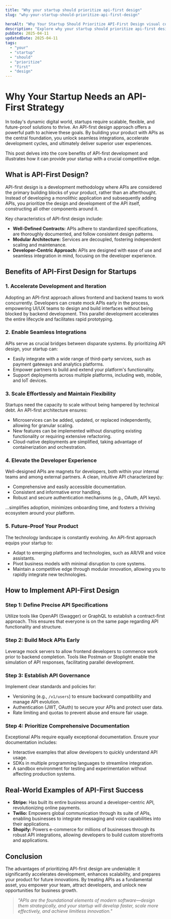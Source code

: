 ```yaml
---
title: "Why your startup should prioritize api-first design"
slug: "why-your-startup-should-prioritize-api-first-design"

heroAlt: "Why Your Startup Should Prioritize API-First Design visual cover image"
description: "Explore why your startup should prioritize api-first design in this detailed guide, offering insights, strategies, and practical tips to enhance your understanding and application of the topic."
pubDate: 2025-04-11
updatedDate: 2025-04-11
tags:
  - "your"
  - "startup"
  - "should"
  - "prioritize"
  - "first"
  - "design"
---
```


# Why Your Startup Needs an API-First Strategy

In today's dynamic digital world, startups require scalable, flexible, and future-proof solutions to thrive. An API-first design approach offers a powerful path to achieve these goals. By building your product with APIs as the central foundation, you unlock seamless integrations, accelerate development cycles, and ultimately deliver superior user experiences.

This post delves into the core benefits of API-first development and illustrates how it can provide your startup with a crucial competitive edge.

## What is API-First Design?

API-first design is a development methodology where APIs are considered the primary building blocks of your product, rather than an afterthought. Instead of developing a monolithic application and subsequently adding APIs, you prioritize the design and development of the API itself, constructing all other components around it.

Key characteristics of API-first design include:

- **Well-Defined Contracts:** APIs adhere to standardized specifications, are thoroughly documented, and follow consistent design patterns.
- **Modular Architecture:** Services are decoupled, fostering independent scaling and maintenance.
- **Developer-Centric Approach:** APIs are designed with ease of use and seamless integration in mind, focusing on the developer experience.

## Benefits of API-First Design for Startups

### 1. Accelerate Development and Iteration

Adopting an API-first approach allows frontend and backend teams to work concurrently. Developers can create mock APIs early in the process, empowering UI/UX teams to design and build interfaces without being blocked by backend development. This parallel development accelerates the entire lifecycle and facilitates rapid prototyping.

### 2. Enable Seamless Integrations

APIs serve as crucial bridges between disparate systems. By prioritizing API design, your startup can:

- Easily integrate with a wide range of third-party services, such as payment gateways and analytics platforms.
- Empower partners to build and extend your platform's functionality.
- Support deployments across multiple platforms, including web, mobile, and IoT devices.

### 3. Scale Effortlessly and Maintain Flexibility

Startups need the capacity to scale without being hampered by technical debt. An API-first architecture ensures:

- Microservices can be added, updated, or replaced independently, allowing for granular scaling.
- New features can be implemented without disrupting existing functionality or requiring extensive refactoring.
- Cloud-native deployments are simplified, taking advantage of containerization and orchestration.

### 4. Elevate the Developer Experience

Well-designed APIs are magnets for developers, both within your internal teams and among external partners. A clean, intuitive API characterized by:

- Comprehensive and easily accessible documentation.
- Consistent and informative error handling.
- Robust and secure authentication mechanisms (e.g., OAuth, API keys).

...simplifies adoption, minimizes onboarding time, and fosters a thriving ecosystem around your platform.

### 5. Future-Proof Your Product

The technology landscape is constantly evolving. An API-first approach equips your startup to:

- Adapt to emerging platforms and technologies, such as AR/VR and voice assistants.
- Pivot business models with minimal disruption to core systems.
- Maintain a competitive edge through modular innovation, allowing you to rapidly integrate new technologies.

## How to Implement API-First Design

### Step 1: Define Precise API Specifications

Utilize tools like OpenAPI (Swagger) or GraphQL to establish a contract-first approach. This ensures that everyone is on the same page regarding API functionality and structure.

### Step 2: Build Mock APIs Early

Leverage mock servers to allow frontend developers to commence work prior to backend completion. Tools like Postman or Stoplight enable the simulation of API responses, facilitating parallel development.

### Step 3: Establish API Governance

Implement clear standards and policies for:

- Versioning (e.g., `/v1/users`) to ensure backward compatibility and manage API evolution.
- Authentication (JWT, OAuth) to secure your APIs and protect user data.
- Rate limiting and quotas to prevent abuse and ensure fair usage.

### Step 4: Prioritize Comprehensive Documentation

Exceptional APIs require equally exceptional documentation. Ensure your documentation includes:

- Interactive examples that allow developers to quickly understand API usage.
- SDKs in multiple programming languages to streamline integration.
- A sandbox environment for testing and experimentation without affecting production systems.

## Real-World Examples of API-First Success

- **Stripe:** Has built its entire business around a developer-centric API, revolutionizing online payments.
- **Twilio:** Empowers global communication through its suite of APIs, enabling businesses to integrate messaging and voice capabilities into their applications.
- **Shopify:** Powers e-commerce for millions of businesses through its robust API integrations, allowing developers to build custom storefronts and applications.

## Conclusion

The advantages of prioritizing API-first design are undeniable: it significantly accelerates development, enhances scalability, and prepares your product for future innovations. By treating APIs as a fundamental asset, you empower your team, attract developers, and unlock new opportunities for business growth.

> _"APIs are the foundational elements of modern software—design them strategically, and your startup will develop faster, scale more effectively, and achieve limitless innovation."_
